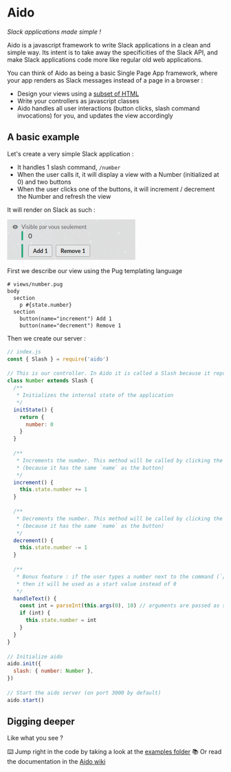 # Aido

_Slack applications made simple !_

Aido is a javascript framework to write Slack applications in a clean and simple way. Its intent is to take away the specificities of the Slack API, and make Slack applications code more like regular old web applications.

You can think of Aido as being a basic Single Page App framework, where your app renders as Slack messages instead of a page in a browser :

- Design your views using a [subset of HTML](https://github.com/aidojs/html2slack)
- Write your controllers as javascript classes
- Aido handles all user interactions (button clicks, slash command invocations) for you, and updates the view accordingly

## A basic example

Let's create a very simple Slack application :

- It handles 1 slash command, `/number`
- When the user calls it, it will display a view with a Number (initialized at 0) and two buttons
- When the user clicks one of the buttons, it will increment / decrement the Number and refresh the view

It will render on Slack as such :

![Number slash command](docs/assets/number.png)

First we describe our view using the Pug templating language
```pug
# views/number.pug
body
  section
    p #{state.number}
  section
    button(name="increment") Add 1
    button(name="decrement") Remove 1
```

Then we create our server :
```javascript
// index.js
const { Slash } = require('aido')

// This is our controller. In Aido it is called a Slash because it represents one slash command on the Slack workspace
class Number extends Slash {
  /**
   * Initializes the internal state of the application
   */
  initState() {
    return {
      number: 0
    }
  }

  /**
   * Increments the number. This method will be called by clicking the first button.
   * (because it has the same `name` as the button)
   */
  increment() {
    this.state.number += 1
  }

  /**
   * Decrements the number. This method will be called by clicking the second button.
   * (because it has the same `name` as the button)
   */
  decrement() {
    this.state.number -= 1
  }

  /**
   * Bonus feature : if the user types a number next to the command (`/number 6`)
   * then it will be used as a start value instead of 0
   */
  handleText() {
    const int = parseInt(this.args(0), 10) // arguments are passed as strings so they need to be parsed
    if (int) {
      this.state.number = int
    }
  }
}

// Initialize aido
aido.init({
  slash: { number: Number },
})

// Start the aido server (on port 3000 by default)
aido.start()
```

## Digging deeper

Like what you see ?

⌨️ Jump right in the code by taking a look at the [examples folder](/examples)
📚 Or read the documentation in the [Aido wiki](https://github.com/aidojs/aido/wiki)
